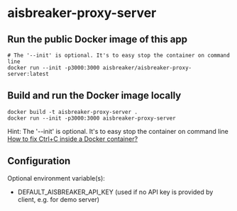 # aisbreaker-proxy-server


## Run the public Docker image of this app

    # The '--init' is optional. It's to easy stop the container on command line
    docker run --init -p3000:3000 aisbreaker/aisbreaker-proxy-server:latest


## Build and run the Docker image locally


    docker build -t aisbreaker-proxy-server .
    docker run --init -p3000:3000 aisbreaker-proxy-server
    
Hint: The '--init' is optional. It's to easy stop the container on command line [How to fix Ctrl+C inside a Docker container?](https://www.tutorialspoint.com/how-to-fix-ctrlplusc-inside-a-docker-container)


## Configuration
Optional environment variable(s):
- DEFAULT_AISBREAKER_API_KEY (used if no API key is provided by client, e.g. for demo server)

